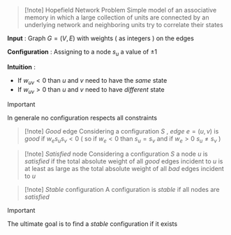 >[!note] Hopefield Network Problem
>Simple model of an associative memory in which a large collection of units are connected by an underlying network and neighboring units try to correlate their states 

**Input** : Graph $G=(V,E)$ with weights ( as integers ) on the edges

**Configuration** : Assigning to a node $s_u$ a value of $\pm 1$

**Intuition** : 
+ If $w_{uv}<0$ than $u$ and $v$ need to have the *same* state 
+ If $w_{uv} > 0$ than $u$ and $v$ need to have *different* state

>[!important] 
>In generale no configuration respects all constraints

>[!note] *Good* edge
>Considering a configuration $S$ , *edge* $e=(u,v)$ is *good* if $w_e s_u s_v < 0$ ( so if $w_e <0$ than $s_u = s_v$ and if $w_e >0$ $s_u \neq s_v$ )

>[!note] *Satisfied* node
>Considering a configuration $S$ a node $u$ is *satisfied* if the total absolute weight of all *good* edges incident to $u$ is at least as large as the total absolute weight of all *bad* edges incident to $u$

>[!note] *Stable* configuration
>A configuration is *stable* if all nodes are *satisfied* 

>[!important] 
>The ultimate goal is to find a *stable* configuration if it exists

